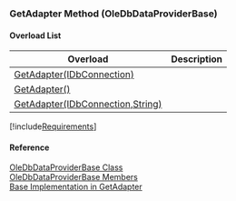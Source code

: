 ﻿### GetAdapter Method (OleDbDataProviderBase)

#### Overload List

| Overload | Description |
| --- | --- |
| [GetAdapter(IDbConnection)](FChoice.Common~FChoice.Common.Data.OleDbDataProviderBase~GetAdapter(IDbConnection).md) |   |
| [GetAdapter()](FChoice.Common~FChoice.Common.Data.OleDbDataProviderBase~GetAdapter().md) |   |
| [GetAdapter(IDbConnection,String)](FChoice.Common~FChoice.Common.Data.OleDbDataProviderBase~GetAdapter(IDbConnection,String).md) |   |

[!include[Requirements](../partials/requirements.md)]

#### Reference

[OleDbDataProviderBase Class](FChoice.Common~FChoice.Common.Data.OleDbDataProviderBase.md)  
[OleDbDataProviderBase Members](FChoice.Common~FChoice.Common.Data.OleDbDataProviderBase_members.md)  
[Base Implementation in GetAdapter](FChoice.Common~FChoice.Common.Data.DbProvider~GetAdapter.md)